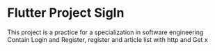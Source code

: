 # Flutter Project SigIn

This project is a practice for a specialization in software engineering
Contain Login and Register, register and article list with http and Get x
